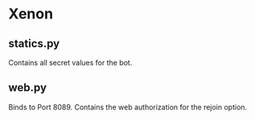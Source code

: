 # Xenon

## statics.py

Contains all secret values for the bot.

## web.py

Binds to Port 8089. Contains the web authorization for the rejoin option.